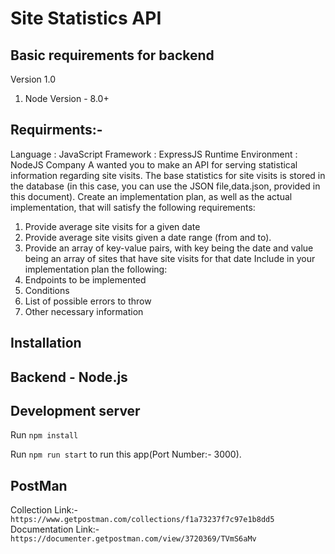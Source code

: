 # Site Statistics API

## Basic requirements for backend

Version 1.0
1. Node Version - 8.0+

## Requirments:-
Language : JavaScript Framework : ExpressJS Runtime Environment : NodeJS
Company A wanted you to make an API for serving statistical information regarding site visits. The base statistics for site visits is stored in the database (in this case, you can use the JSON file, ​data.json,​ provided in this document). Create an implementation plan, as well as the actual implementation, that will satisfy the following requirements:
1. Provide average site visits for a given date
2. Provide average site visits given a date range (from and to).
3. Provide an array of key-value pairs, with key being the date and value being an array of
sites that have site visits for that date
Include in your implementation plan the following:
1. Endpoints to be implemented
2. Conditions
3. List of possible errors to throw
4. Other necessary information

## Installation

## Backend - Node.js
## Development server

Run `npm install`

Run `npm run start` to run this app(Port Number:- 3000).

## PostMan

Collection Link:- `https://www.getpostman.com/collections/f1a73237f7c97e1b8dd5`
Documentation Link:-  `https://documenter.getpostman.com/view/3720369/TVmS6aMv`

